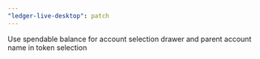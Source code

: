```yaml
---
"ledger-live-desktop": patch
---
```


Use spendable balance for account selection drawer and parent account name in token selection
